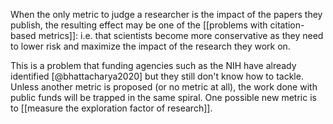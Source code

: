 When the only metric to judge a researcher is the impact of the papers they publish, the resulting effect may be one of the [[problems with citation-based metrics]]: i.e. that scientists become more conservative as they need to lower risk and maximize the impact of the research they work on. 

This is a problem that funding agencies such as the NIH have already identified [@bhattacharya2020] but they still don't know how to tackle. Unless another metric is proposed (or no metric at all), the work done with public funds will be trapped in the same spiral. One possible new metric is to [[measure the exploration factor of research]]. 